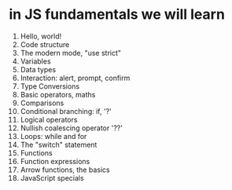# in JS fundamentals we will learn


1. Hello, world!
2. Code structure
3. The modern mode, "use strict"
4. Variables
5. Data types
6. Interaction: alert, prompt, confirm
7. Type Conversions
8. Basic operators, maths
9. Comparisons
10. Conditional branching: if, '?'
11. Logical operators
12. Nullish coalescing operator '??'
13. Loops: while and for
14. The "switch" statement
15. Functions
16. Function expressions
17. Arrow functions, the basics
18. JavaScript specials
